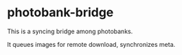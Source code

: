 # photobank-bridge

This is a syncing bridge among photobanks.

It queues images for remote download, synchronizes meta.

